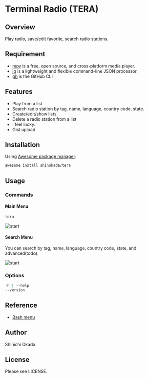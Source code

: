 # Terminal Radio (TERA)

## Overview

Play radio, save/edit favorite, search radio stations.

## Requirement

- [mpv](https://mpv.io/) is a free, open source, and cross-platform media player.
- [jq](https://stedolan.github.io/jq/) is a lightweight and flexible command-line JSON processor.
- [gh](https://cli.github.com/) is the GitHub CLI


## Features

- Play from a list
- Search radio station by tag, name, language, country code, state.
- Create/edit/show lists.
- Delete a radio station from a list
- I feel lucky.
- Gist upload.

## Installation

Using [Awesome package manager](https://github.com/shinokada/awesome):

```sh
awesome install shinokada/tera
```

## Usage

### Commands

#### Main Menu

```sh
tera
```

![start](https://raw.githubusercontent.com/shinokada/tera/main/images/radio1.png)

#### Search Menu

You can search by tag, name, language, country code, state, and advanced(todo).

![start](https://raw.githubusercontent.com/shinokada/tera/main/images/searchmenu.png)

### Options

```sh
-h | --help
--version
```

## Reference

- [Bash menu](https://devdojo.com/bobbyiliev/how-to-create-an-interactive-menu-in-bash)

## Author

Shinichi Okada

## License

Please see LICENSE.
